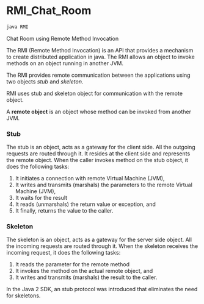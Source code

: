 # RMI_Chat_Room 
```diff
java RMI
```

Chat Room using Remote Method Invocation

The RMI (Remote Method Invocation) is an API that provides a mechanism to create distributed application in java. The RMI allows an object to invoke methods on an object running in another JVM.

The RMI provides remote communication between the applications using two objects *stub* and *skeleton*.

RMI uses stub and skeleton object for communication with the remote object.

A **remote object** is an object whose method can be invoked from another JVM. 

### Stub
The stub is an object, acts as a gateway for the client side. All the outgoing requests are routed through it. It resides at the client side and represents the remote object. When the caller invokes method on the stub object, it does the following tasks:

1. It initiates a connection with remote Virtual Machine (JVM),
2. It writes and transmits (marshals) the parameters to the remote Virtual Machine (JVM),
3. It waits for the result
4. It reads (unmarshals) the return value or exception, and
5. It finally, returns the value to the caller.

### Skeleton
The skeleton is an object, acts as a gateway for the server side object. All the incoming requests are routed through it. When the skeleton receives the incoming request, it does the following tasks:

1. It reads the parameter for the remote method
2. It invokes the method on the actual remote object, and
3. It writes and transmits (marshals) the result to the caller.

In the Java 2 SDK, an stub protocol was introduced that eliminates the need for skeletons.
